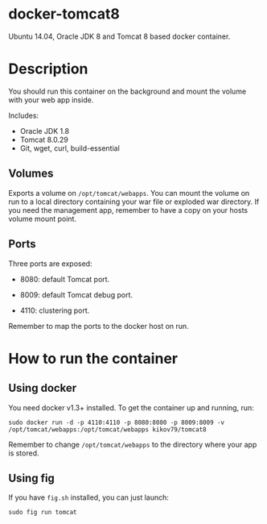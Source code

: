 docker-tomcat8
==============

Ubuntu 14.04, Oracle JDK 8 and Tomcat 8 based docker container.

# Description
You should run this container on the background and mount the volume with your web app inside.

Includes:

 - Oracle JDK 1.8
 - Tomcat 8.0.29
 - Git, wget, curl, build-essential
 
## Volumes
Exports a volume on `/opt/tomcat/webapps`.
You can mount the volume on run to a local directory containing your war file or exploded war directory.
If you need the management app, remember to have a copy on your hosts volume mount point.

## Ports
Three ports are exposed:

 - 8080: default Tomcat port.
  
 - 8009: default Tomcat debug port.

 - 4110: clustering port.

Remember to map the ports to the docker host on run.


# How to run the container
## Using docker
You need docker v1.3+ installed. To get the container up and running, run:
 
```
sudo docker run -d -p 4110:4110 -p 8080:8080 -p 8009:8009 -v /opt/tomcat/webapps:/opt/tomcat/webapps kikov79/tomcat8
```
Remember to change `/opt/tomcat/webapps` to the directory where your app is stored.

## Using fig
If you have `fig.sh` installed, you can just launch:
```
sudo fig run tomcat
```

